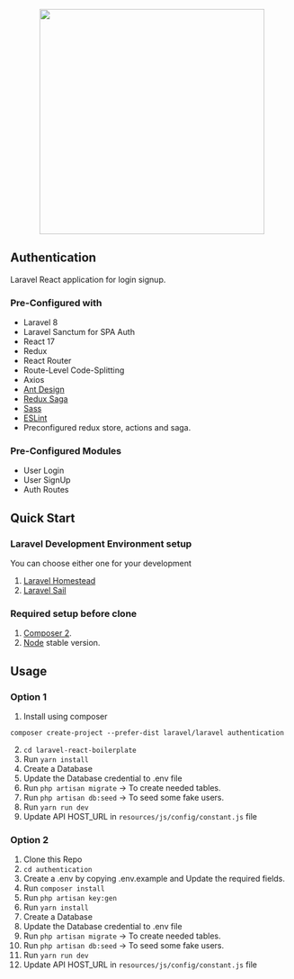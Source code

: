 <p align="center"><a href="https://laravel.com" target="_blank"><img src="https://raw.githubusercontent.com/laravel/art/master/logo-lockup/5%20SVG/2%20CMYK/1%20Full%20Color/laravel-logolockup-cmyk-red.svg" width="400"></a></p>

## Authentication


Laravel React application for login signup.

### Pre-Configured with

- Laravel 8
- Laravel Sanctum for SPA Auth
- React 17
- Redux 
- React Router
- Route-Level Code-Splitting
- Axios
- [Ant Design](https://github.com/ant-design/ant-design)
- [Redux Saga](https://redux-saga.js.org/)
- [Sass](https://sass-lang.com/)
- [ESLint](https://github.com/eslint/eslint)
- Preconfigured redux store, actions and saga.

### Pre-Configured Modules

- User Login
- User SignUp
- Auth Routes

## Quick Start

### Laravel Development Environment setup

You can choose either one for your development
1. [Laravel Homestead](https://laravel.com/docs/8.x/homestead)
2. [Laravel Sail](https://laravel.com/docs/8.x/sail)

### Required setup before clone
1. [Composer 2](https://getcomposer.org/download/). 
2. [Node](https://nodejs.org/en/) stable version.

## Usage

### Option 1

1. Install using composer

```
composer create-project --prefer-dist laravel/laravel authentication
```

2. `cd laravel-react-boilerplate`
3. Run `yarn install`
4. Create a Database
5. Update the Database credential to .env file
6. Run `php artisan migrate` -> To create needed tables.
7. Run `php artisan db:seed` -> To seed some fake users.
8. Run `yarn run dev`
9. Update API HOST_URL in `resources/js/config/constant.js` file

### Option 2
1. Clone this Repo
2. `cd authentication`
3. Create a .env by copying .env.example and Update the required fields.
4. Run `composer install`
5. Run `php artisan key:gen`
6. Run `yarn install`
7. Create a Database
8. Update the Database credential to .env file
9. Run `php artisan migrate` -> To create needed tables.
10. Run `php artisan db:seed` -> To seed some fake users.
11. Run `yarn run dev`
12. Update API HOST_URL in `resources/js/config/constant.js` file


